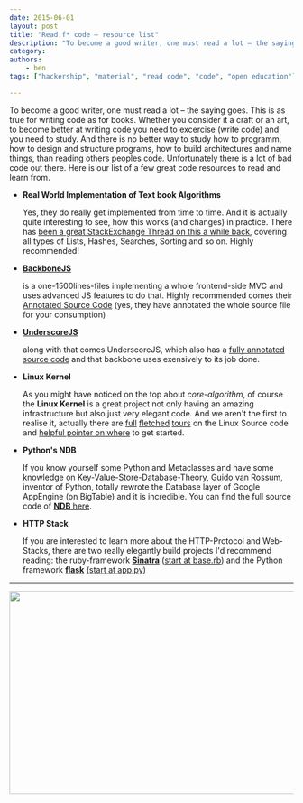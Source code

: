 ```yaml
---
date: 2015-06-01
layout: post
title: "Read f* code – resource list"
description: "To become a good writer, one must read a lot – the saying goes. This is as true for writing code as for books. Whether you consider it a craft or an art, to become better at writing code you need to excercise (write code) and you need to study. And there is no better way to study how to programm, how to design and structure programs, how to build architectures and name things, than reading others peoples code. Unfortunately there is a lot of bad code out there. Here is our list of a few great code resources to read and learn from."
category:
authors:
    - ben
tags: ["hackership", "material", "read code", "code", "open education"]

---
```


To become a good writer, one must read a lot – the saying goes. This is as true for writing code as for books. Whether you consider it a craft or an art, to become better at writing code you need to excercise (write code) and you need to study. And there is no better way to study how to programm, how to design and structure programs, how to build architectures and name things, than reading others peoples code. Unfortunately there is a lot of bad code out there. Here is our list of a few great code resources to read and learn from.

- **Real World Implementation of Text book Algorithms**

  Yes, they do really get implemented from time to time. And it is actually quite interesting to see, how this works (and changes) in practice. There has [been a great StackExchange Thread on this a while back](http://cstheory.stackexchange.com/a/19773), covering all types of Lists, Hashes, Searches, Sorting and so on. Highly recommended!

- **[BackboneJS][1]**

  is a one-1500lines-files implementing a whole frontend-side MVC and uses advanced JS features to do that. Highly recommended comes their [Annotated Source Code][2] (yes, they have annotated the whole source file for your consumption)

- **[UnderscoreJS][3]**

  along with that comes UnderscoreJS, which also has a [fully annotated source code][4] and that backbone uses exensively to its job done.

- **Linux Kernel**

  As you might have noticed on the top about *core-algorithm*, of course the **Linux Kernel** is a great project not only having an amazing infrastructure but also just very elegant code. And we aren't the first to realise it, actually there are [full][6] [fletched][7] [tours][8] on the Linux Source code and [helpful pointer on where][9] to get started.

- **Python's NDB**

  If you know yourself some Python and Metaclasses and have some knowledge on Key-Value-Store-Database-Theory, Guido van Rossum, inventor of Python, totally rewrote the  Database layer of Google AppEngine (on BigTable) and it is incredible. You can find the full source code of [**NDB** here][10].

- **HTTP Stack**

  If you are interested to learn more about the HTTP-Protocol and Web-Stacks, there are two really elegantly build projects I'd recommend reading: the ruby-framework **[Sinatra][12]** ([start at base.rb][13]) and the Python framework **[flask][14]** ([start at app.py][15])

---

<img src="/uploads/default/49/a4d7106692a15c14.jpg" width="640" height="360"> 


  [1]: http://backbonejs.org/
  [2]: http://backbonejs.org/docs/backbone.html
  [3]: http://underscorejs.org/
  [4]: http://underscorejs.org/docs/underscore.html
  [6]: http://en.wikiversity.org/wiki/Reading_the_Linux_Kernel_Sources
  [7]: http://www.tamacom.com/tour.html
  [8]: http://www.youtube.com/watch?v=y7SWXTyXF0E
  [9]: http://stackoverflow.com/a/1016109
  [10]: http://code.google.com/p/appengine-ndb-experiment/source/browse/
  [12]: http://www.sinatrarb.com/
  [13]: https://github.com/sinatra/sinatra/blob/master/lib/sinatra/base.rb
  [14]: http://flask.pocoo.org/
  [15]: https://github.com/mitsuhiko/flask/blob/master/flask/app.py